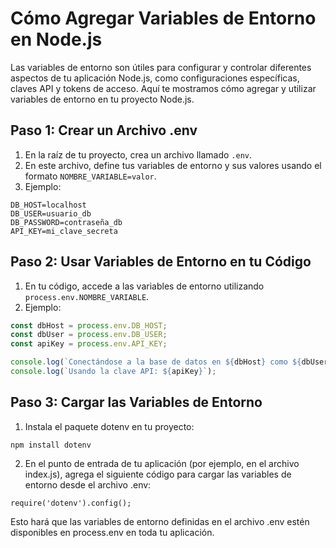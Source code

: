# Cómo Agregar Variables de Entorno en Node.js

Las variables de entorno son útiles para configurar y controlar diferentes aspectos de tu aplicación Node.js, como configuraciones específicas, claves API y tokens de acceso. Aquí te mostramos cómo agregar y utilizar variables de entorno en tu proyecto Node.js.

## Paso 1: Crear un Archivo .env

1. En la raíz de tu proyecto, crea un archivo llamado `.env`.
2. En este archivo, define tus variables de entorno y sus valores usando el formato `NOMBRE_VARIABLE=valor`.
3. Ejemplo:

```
DB_HOST=localhost
DB_USER=usuario_db
DB_PASSWORD=contraseña_db
API_KEY=mi_clave_secreta
```


## Paso 2: Usar Variables de Entorno en tu Código

1. En tu código, accede a las variables de entorno utilizando `process.env.NOMBRE_VARIABLE`.
2. Ejemplo:

```javascript
const dbHost = process.env.DB_HOST;
const dbUser = process.env.DB_USER;
const apiKey = process.env.API_KEY;

console.log(`Conectándose a la base de datos en ${dbHost} como ${dbUser}`);
console.log(`Usando la clave API: ${apiKey}`);
``` 

## Paso 3: Cargar las Variables de Entorno

1. Instala el paquete dotenv en tu proyecto:

```
npm install dotenv
```

2. En el punto de entrada de tu aplicación (por ejemplo, en el archivo index.js), agrega el siguiente código para cargar las variables de entorno desde el archivo .env:

```
require('dotenv').config();
```

Esto hará que las variables de entorno definidas en el archivo .env estén disponibles en process.env en toda tu aplicación.